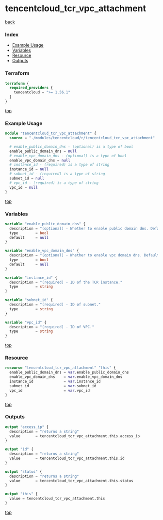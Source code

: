 # tencentcloud_tcr_vpc_attachment

[back](../tencentcloud.md)

### Index

- [Example Usage](#example-usage)
- [Variables](#variables)
- [Resource](#resource)
- [Outputs](#outputs)

### Terraform

```terraform
terraform {
  required_providers {
    tencentcloud = ">= 1.56.1"
  }
}
```

[top](#index)

### Example Usage

```terraform
module "tencentcloud_tcr_vpc_attachment" {
  source = "./modules/tencentcloud/r/tencentcloud_tcr_vpc_attachment"

  # enable_public_domain_dns - (optional) is a type of bool
  enable_public_domain_dns = null
  # enable_vpc_domain_dns - (optional) is a type of bool
  enable_vpc_domain_dns = null
  # instance_id - (required) is a type of string
  instance_id = null
  # subnet_id - (required) is a type of string
  subnet_id = null
  # vpc_id - (required) is a type of string
  vpc_id = null
}
```

[top](#index)

### Variables

```terraform
variable "enable_public_domain_dns" {
  description = "(optional) - Whether to enable public domain dns. Default value is `false`."
  type        = bool
  default     = null
}

variable "enable_vpc_domain_dns" {
  description = "(optional) - Whether to enable vpc domain dns. Default value is `false`."
  type        = bool
  default     = null
}

variable "instance_id" {
  description = "(required) - ID of the TCR instance."
  type        = string
}

variable "subnet_id" {
  description = "(required) - ID of subnet."
  type        = string
}

variable "vpc_id" {
  description = "(required) - ID of VPC."
  type        = string
}
```

[top](#index)

### Resource

```terraform
resource "tencentcloud_tcr_vpc_attachment" "this" {
  enable_public_domain_dns = var.enable_public_domain_dns
  enable_vpc_domain_dns    = var.enable_vpc_domain_dns
  instance_id              = var.instance_id
  subnet_id                = var.subnet_id
  vpc_id                   = var.vpc_id
}
```

[top](#index)

### Outputs

```terraform
output "access_ip" {
  description = "returns a string"
  value       = tencentcloud_tcr_vpc_attachment.this.access_ip
}

output "id" {
  description = "returns a string"
  value       = tencentcloud_tcr_vpc_attachment.this.id
}

output "status" {
  description = "returns a string"
  value       = tencentcloud_tcr_vpc_attachment.this.status
}

output "this" {
  value = tencentcloud_tcr_vpc_attachment.this
}
```

[top](#index)